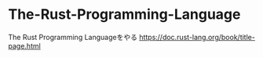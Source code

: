 # The-Rust-Programming-Language
The Rust Programming Languageをやる
https://doc.rust-lang.org/book/title-page.html
